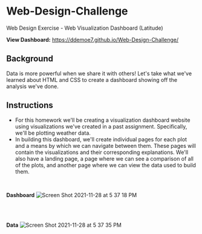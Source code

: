 # Web-Design-Challenge
Web Design Exercise - Web Visualization Dashboard (Latitude)

<b>View Dashboard:</b> https://ddemoe7.github.io/Web-Design-Challenge/

## Background
Data is more powerful when we share it with others! Let's take what we've learned about HTML and CSS to create a dashboard showing off the analysis we've done.

## Instructions
* For this homework we'll be creating a visualization dashboard website using visualizations we've created in a past assignment. Specifically, we'll be plotting weather data.
* In building this dashboard, we'll create individual pages for each plot and a means by which we can navigate between them. These pages will contain the visualizations and their corresponding explanations. We'll also have a landing page, a page where we can see a comparison of all of the plots, and another page where we can view the data used to build them.

<br>

<b>Dashboard</b>
![Screen Shot 2021-11-28 at 5 37 18 PM](https://user-images.githubusercontent.com/22499952/143789067-7d8af660-23ed-46ab-bb5b-53b4600da72c.png)

<br><br>

<b>Data</b>
![Screen Shot 2021-11-28 at 5 37 35 PM](https://user-images.githubusercontent.com/22499952/143789075-e1a7cf71-2731-4ed7-846f-55411ad030c8.png)
